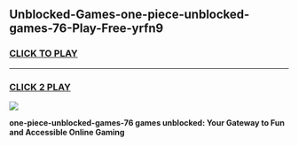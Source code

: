 
## Unblocked-Games-one-piece-unblocked-games-76-Play-Free-yrfn9
<h3>
<a href="https://premium76.site?title=one-piece-unblocked-games-76&ref=17A">CLICK TO PLAY</a></h3>
<hr>

<h3>
<a href="https://premium76.site?title=one-piece-unblocked-games-76&ref=17A">CLICK 2 PLAY</a>
  
</h3>

<a href="https://premium76.site?title=one-piece-unblocked-games-76&ref=17A"><img src="https://clearcache.store/games.png"></a>


**one-piece-unblocked-games-76 games unblocked: Your Gateway to Fun and Accessible Online Gaming**
